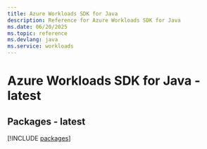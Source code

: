 ```yaml
---
title: Azure Workloads SDK for Java
description: Reference for Azure Workloads SDK for Java
ms.date: 06/20/2025
ms.topic: reference
ms.devlang: java
ms.service: workloads
---
```

# Azure Workloads SDK for Java - latest
## Packages - latest
[!INCLUDE [packages](workloads-index.md)]